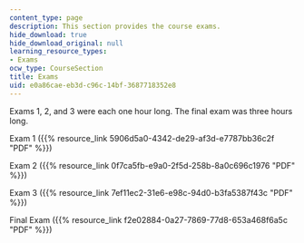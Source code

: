 ```yaml
---
content_type: page
description: This section provides the course exams.
hide_download: true
hide_download_original: null
learning_resource_types:
- Exams
ocw_type: CourseSection
title: Exams
uid: e0a86cae-eb3d-c96c-14bf-3687718352e8
---
```


Exams 1, 2, and 3 were each one hour long. The final exam was three hours long.

Exam 1 ({{% resource_link 5906d5a0-4342-de29-af3d-e7787bb36c2f "PDF" %}})

Exam 2 ({{% resource_link 0f7ca5fb-e9a0-2f5d-258b-8a0c696c1976 "PDF" %}})

Exam 3 ({{% resource_link 7ef11ec2-31e6-e98c-94d0-b3fa5387f43c "PDF" %}})

Final Exam ({{% resource_link f2e02884-0a27-7869-77d8-653a468f6a5c "PDF" %}})